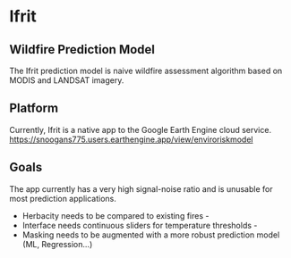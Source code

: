 # Ifrit
## Wildfire Prediction Model

The Ifrit prediction model is naive wildfire assessment algorithm based on MODIS and LANDSAT imagery.

## Platform
Currently, Ifrit is a native app to the Google Earth Engine cloud service.
https://snoogans775.users.earthengine.app/view/enviroriskmodel

## Goals
The app currently has a very high signal-noise ratio and is unusable for most prediction applications.
- Herbacity needs to be compared to existing fires -
- Interface needs continuous sliders for temperature thresholds -
- Masking needs to be augmented with a more robust prediction model (ML, Regression...)
